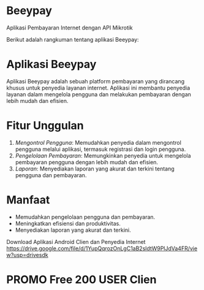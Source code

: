 # Beeypay
Aplikasi Pembayaran Internet dengan API Mikrotik

Berikut adalah rangkuman tentang aplikasi Beeypay:

# Aplikasi Beeypay
Aplikasi Beeypay adalah sebuah platform pembayaran yang dirancang khusus untuk penyedia layanan internet. Aplikasi ini membantu penyedia layanan dalam mengelola pengguna dan melakukan pembayaran dengan lebih mudah dan efisien.

# Fitur Unggulan
1. *Mengontrol Pengguna*: Memudahkan penyedia dalam mengontrol pengguna melalui aplikasi, termasuk registrasi dan login pengguna.
2. *Pengelolaan Pembayaran*: Memungkinkan penyedia untuk mengelola pembayaran pengguna dengan lebih mudah dan efisien.
3. *Laporan*: Menyediakan laporan yang akurat dan terkini tentang pengguna dan pembayaran.

# Manfaat
- Memudahkan pengelolaan pengguna dan pembayaran.
- Meningkatkan efisiensi dan produktivitas.
- Menyediakan laporan yang akurat dan terkini.


Download Aplikasi Android Clien dan Penyedia Internet
https://drive.google.com/file/d/1YupQqrozOnLgC1aB2sldtW9PlJdVa4FR/view?usp=drivesdk
# PROMO Free 200 USER Clien
